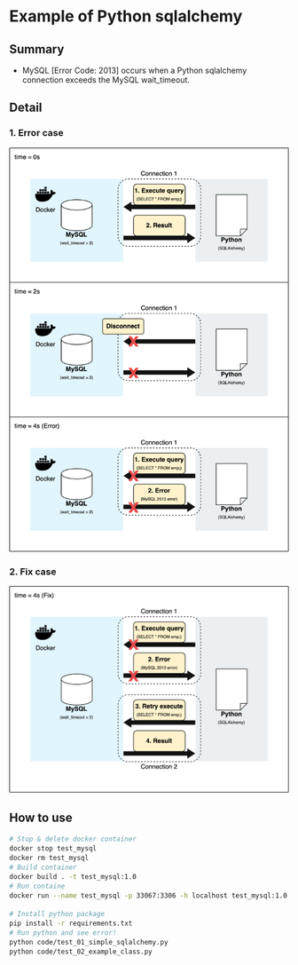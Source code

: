# Example of Python sqlalchemy

## Summary

- MySQL [Error Code: 2013] occurs when a Python sqlalchemy connection exceeds the MySQL wait_timeout.

## Detail

### 1. Error case

![error case](/readme_image/01_mysql_2013_error.png)

### 2. Fix case

![fix case](/readme_image/02_mysql_2013_fix.png)

## How to use
```bash
# Stop & delete docker container
docker stop test_mysql
docker rm test_mysql
# Build container
docker build . -t test_mysql:1.0
# Run containe
docker run --name test_mysql -p 33067:3306 -h localhost test_mysql:1.0

# Install python package
pip install -r requirements.txt
# Run python and see error!
python code/test_01_simple_sqlalchemy.py
python code/test_02_example_class.py
```